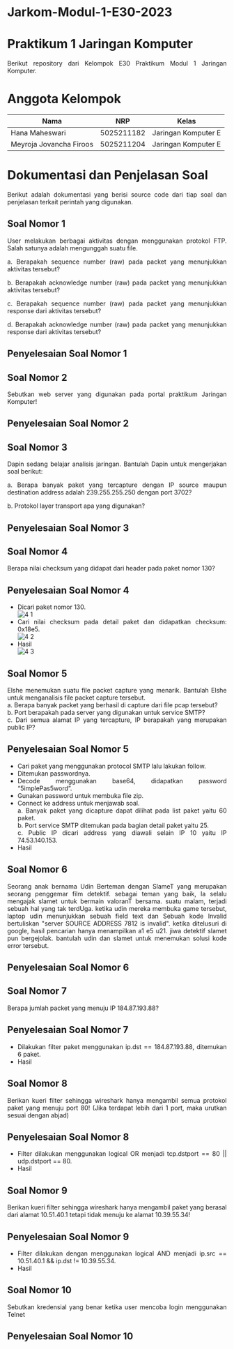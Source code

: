 # Jarkom-Modul-1-E30-2023
# **Praktikum 1 Jaringan Komputer**
<div align=justify>

Berikut repository dari Kelompok E30 Praktikum Modul 1 Jaringan Komputer.

# **Anggota Kelompok**

| Nama                      | NRP        | Kelas                |
| ------------------------- | ---------- | ----------------     |
| Hana Maheswari            | 5025211182 | Jaringan Komputer E  |
| Meyroja Jovancha Firoos   | 5025211204 | Jaringan Komputer E  |

# **Dokumentasi dan Penjelasan Soal**
<div align=justify>

Berikut adalah dokumentasi yang berisi source code dari tiap soal dan penjelasan terkait perintah yang digunakan. 

## **Soal Nomor 1**
User melakukan berbagai aktivitas dengan menggunakan protokol FTP. Salah satunya adalah mengunggah suatu file.

a. Berapakah sequence number (raw) pada packet yang menunjukkan aktivitas tersebut? 

b. Berapakah acknowledge number (raw) pada packet yang menunjukkan aktivitas tersebut? 

c. Berapakah sequence number (raw) pada packet yang menunjukkan response dari aktivitas tersebut?

d. Berapakah acknowledge number (raw) pada packet yang menunjukkan response dari aktivitas tersebut?
## **Penyelesaian Soal Nomor 1**
## **Soal Nomor 2**
Sebutkan web server yang digunakan pada portal praktikum Jaringan Komputer!
## **Penyelesaian Soal Nomor 2**
## **Soal Nomor 3**
Dapin sedang belajar analisis jaringan. Bantulah Dapin untuk mengerjakan soal berikut:

a. Berapa banyak paket yang tercapture dengan IP source maupun destination address adalah 239.255.255.250 dengan port 3702?

b. Protokol layer transport apa yang digunakan?
## **Penyelesaian Soal Nomor 3**
## **Soal Nomor 4**
Berapa nilai checksum yang didapat dari header pada paket nomor 130?
## **Penyelesaian Soal Nomor 4**
- Dicari paket nomor 130. <br>
![4 1](https://github.com/hanamahes78/Jarkom-Modul-1-E30-2023/assets/108173681/e6c7871a-0dc3-43bf-9c9b-6683ec828103)
- Cari nilai checksum pada detail paket dan didapatkan checksum: 0x18e5. <br>
![4 2](https://github.com/hanamahes78/Jarkom-Modul-1-E30-2023/assets/108173681/efd7f48e-b6b4-47d1-849b-d5e4097d4a2b)
- Hasil <br>
![4 3](https://github.com/hanamahes78/Jarkom-Modul-1-E30-2023/assets/108173681/d8f85eaf-5a82-4e0a-8d93-d8cb26b711c6)
## **Soal Nomor 5**
Elshe menemukan suatu file packet capture yang menarik. Bantulah Elshe untuk menganalisis file packet capture tersebut. <br>
a. Berapa banyak packet yang berhasil di capture dari file pcap tersebut? <br>
b. Port berapakah pada server yang digunakan untuk service SMTP? <br>
c. Dari semua alamat IP yang tercapture, IP berapakah yang merupakan public IP? <br>
## **Penyelesaian Soal Nomor 5**
- Cari paket yang menggunakan protocol SMTP lalu lakukan follow. <br>
- Ditemukan passwordnya. <br>
- Decode menggunakan base64, didapatkan password “5implePas5word”. <br>
- Gunakan password untuk membuka file zip. <br>
- Connect ke address untuk menjawab soal. <br>
a.	Banyak paket yang dicapture dapat dilihat pada list paket yaitu 60 paket. <br>
b.	Port service SMTP ditemukan pada bagian detail paket yaitu 25. <br>
c.	Public IP dicari address yang diawali selain IP 10 yaitu IP 74.53.140.153. <br>
- Hasil <br>
## **Soal Nomor 6**
Seorang anak bernama Udin Berteman dengan SlameT yang merupakan seorang penggemar film detektif. sebagai teman yang baik, Ia selalu mengajak slamet untuk bermain valoranT bersama. suatu malam, terjadi sebuah hal yang tak terdUga. ketika udin mereka membuka game tersebut, laptop udin menunjukkan sebuah field text dan Sebuah kode Invalid bertuliskan "server SOURCE ADDRESS 7812 is invalid". ketika ditelusuri di google, hasil pencarian hanya menampilkan a1 e5 u21. jiwa detektif slamet pun bergejolak. bantulah udin dan slamet untuk menemukan solusi kode error tersebut.
## **Penyelesaian Soal Nomor 6**
## **Soal Nomor 7**
Berapa jumlah packet yang menuju IP 184.87.193.88?
## **Penyelesaian Soal Nomor 7**
- Dilakukan filter paket menggunakan ip.dst == 184.87.193.88, ditemukan 6 paket. <br>
- Hasil <br>
## **Soal Nomor 8**
Berikan kueri filter sehingga wireshark hanya mengambil semua protokol paket yang menuju port 80! (Jika terdapat lebih dari 1 port, maka urutkan sesuai dengan abjad)
## **Penyelesaian Soal Nomor 8**
- Filter dilakukan menggunakan logical OR menjadi tcp.dstport == 80 || udp.dstport == 80. <br>
- Hasil <br>
## **Soal Nomor 9**
Berikan kueri filter sehingga wireshark hanya mengambil paket yang berasal dari alamat 10.51.40.1 tetapi tidak menuju ke alamat 10.39.55.34!
## **Penyelesaian Soal Nomor 9**
- Filter dilakukan dengan menggunakan logical AND menjadi ip.src == 10.51.40.1 && ip.dst != 10.39.55.34. <br>
- Hasil <br>
## **Soal Nomor 10**
Sebutkan kredensial yang benar ketika user mencoba login menggunakan Telnet
## **Penyelesaian Soal Nomor 10**
